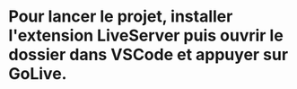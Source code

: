 # Pour lancer le projet, installer l'extension LiveServer puis ouvrir le dossier dans VSCode et appuyer sur GoLive.
